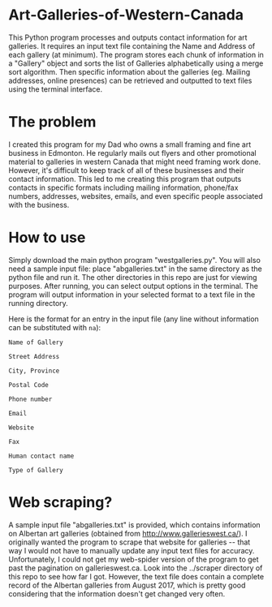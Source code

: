 # Art-Galleries-of-Western-Canada
This Python program processes and outputs contact information for art galleries. It requires an input text file containing the Name and Address of each gallery (at minimum). The program stores each chunk of information in a "Gallery" object and sorts the list of Galleries alphabetically using a merge sort algorithm. Then specific information about the galleries (eg. Mailing addresses, online presences) can be retrieved and outputted to text files using the terminal interface.

# The problem
I created this program for my Dad who owns a small framing and fine art business in Edmonton. He regularly mails out flyers and other promotional material to galleries in western Canada that might need framing work done. However, it's difficult to keep track of all of these businesses and their contact information. This led to me creating this program that outputs contacts in specific formats including mailing information, phone/fax numbers, addresses, websites, emails, and even specific people associated with the business.

# How to use
Simply download the main python program "westgalleries.py". You will also need a sample input file: place "abgalleries.txt" in the same directory as the python file and run it. The other directories in this repo are just for viewing purposes.
After running, you can select output options in the terminal. The program will output information in your selected format to a text file in the running directory.

Here is the format for an entry in the input file (any line without information can be substituted with `na`):

`Name of Gallery`

`Street Address`

`City, Province`

`Postal Code`

`Phone number`

`Email`

`Website`

`Fax`

`Human contact name`

`Type of Gallery`

# Web scraping?
A sample input file "abgalleries.txt" is provided, which contains information on Albertan art galleries (obtained from http://www.gallerieswest.ca/). I originally wanted the program to scrape that website for galleries -- that way I would not have to manually update any input text files for accuracy. Unfortunately, I could not get my web-spider version of the program to get past the pagination on gallerieswest.ca. Look into the ../scraper directory of this repo to see how far I got.
However, the text file does contain a complete record of the Albertan galleries from August 2017, which is pretty good considering that the information doesn't get changed very often.
